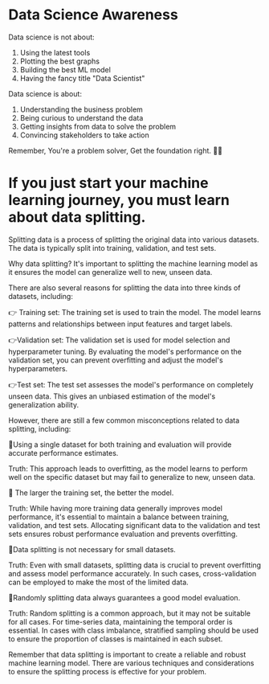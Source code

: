 # Data Science Awareness

Data science is not about:
1. Using the latest tools
2. Plotting the best graphs
3. Building the best ML model
4. Having the fancy title "Data Scientist"

Data science is about:
1. Understanding the business problem
2. Being curious to understand the data
3. Getting insights from data to solve the problem
4. Convincing stakeholders to take action

Remember,
You're a problem solver, Get the foundation right. 💪💪

# If you just start your machine learning journey, you must learn about data splitting.

Splitting data is a process of splitting the original data into various datasets. The data is typically split into training, validation, and test sets.

Why data splitting? It's important to splitting the machine learning model as it ensures the model can generalize well to new, unseen data.

There are also several reasons for splitting the data into three kinds of datasets, including:

👉 Training set: The training set is used to train the model. The model learns patterns and relationships between input features and target labels.

👉Validation set: The validation set is used for model selection and hyperparameter tuning. By evaluating the model's performance on the validation set, you can prevent overfitting and adjust the model's hyperparameters.

👉Test set: The test set assesses the model's performance on completely unseen data. This gives an unbiased estimation of the model's generalization ability.

However, there are still a few common misconceptions related to data splitting, including:

🚨Using a single dataset for both training and evaluation will provide accurate performance estimates.

Truth: This approach leads to overfitting, as the model learns to perform well on the specific dataset but may fail to generalize to new, unseen data.

🚨 The larger the training set, the better the model.

Truth: While having more training data generally improves model performance, it's essential to maintain a balance between training, validation, and test sets. Allocating significant data to the validation and test sets ensures robust performance evaluation and prevents overfitting.

🚨Data splitting is not necessary for small datasets.

Truth: Even with small datasets, splitting data is crucial to prevent overfitting and assess model performance accurately. In such cases, cross-validation can be employed to make the most of the limited data.

🚨Randomly splitting data always guarantees a good model evaluation.

Truth: Random splitting is a common approach, but it may not be suitable for all cases. For time-series data, maintaining the temporal order is essential. In cases with class imbalance, stratified sampling should be used to ensure the proportion of classes is maintained in each subset.

Remember that data splitting is important to create a reliable and robust machine learning model. There are various techniques and considerations to ensure the splitting process is effective for your problem.
